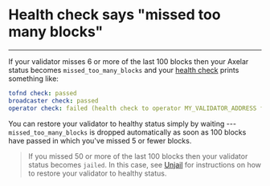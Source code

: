 # Health check says "missed too many blocks"
-------------

If your validator misses 6 or more of the last 100 blocks then your Axelar status becomes `missed_too_many_blocks` and your [health check](/validator/setup/health-check) prints something like:

```yaml
tofnd check: passed
broadcaster check: passed
operator check: failed (health check to operator MY_VALIDATOR_ADDRESS failed due to the following issues: {"missed_too_many_blocks":true})
```

You can restore your validator to healthy status simply by waiting --- `missed_too_many_blocks` is dropped automatically as soon as 100 blocks have passed in which you've missed 5 or fewer blocks.


> If you missed 50 or more of the last 100 blocks then your validator status becomes `jailed`.  In this case, see [Unjail](/validator/troubleshoot/unjail) for instructions on how to restore your validator to healthy status.
